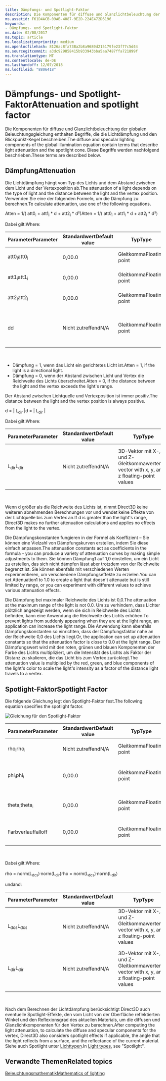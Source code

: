 ```yaml
---
title: Dämpfungs- und Spotlight-Faktor
description: Die Komponenten für diffuse und Glanzlichtbeleuchtung der globalen Beleuchtungsgleichung enthalten Begriffe, die die Lichtdämpfung und den Blickpunkt-Kegel beschreiben.
ms.assetid: F61D4ACB-09AB-4087-9E2D-224E472D6196
keywords:
- Dämpfungs- und Spotlight-Faktor
ms.date: 02/08/2017
ms.topic: article
ms.localizationpriority: medium
ms.openlocfilehash: 8126ac8fa738a2b8a9680d215179fe23f77c5d44
ms.sourcegitcommit: a3dc929858415b933943bba5aa7487ffa721899f
ms.translationtype: MT
ms.contentlocale: de-DE
ms.lasthandoff: 12/07/2018
ms.locfileid: "8806418"
---
```

# <a name="attenuation-and-spotlight-factor"></a><span data-ttu-id="5f058-104">Dämpfungs- und Spotlight-Faktor</span><span class="sxs-lookup"><span data-stu-id="5f058-104">Attenuation and spotlight factor</span></span>


<span data-ttu-id="5f058-105">Die Komponenten für diffuse und Glanzlichtbeleuchtung der globalen Beleuchtungsgleichung enthalten Begriffe, die die Lichtdämpfung und den Blickpunkt-Kegel beschreiben.</span><span class="sxs-lookup"><span data-stu-id="5f058-105">The diffuse and specular lighting components of the global illumination equation contain terms that describe light attenuation and the spotlight cone.</span></span> <span data-ttu-id="5f058-106">Diese Begriffe werden nachfolgend beschrieben.</span><span class="sxs-lookup"><span data-stu-id="5f058-106">These terms are described below.</span></span>

## <a name="span-idattenuationspanspan-idattenuationspanspan-idattenuationspanattenuation"></a><span data-ttu-id="5f058-107"><span id="Attenuation"></span><span id="attenuation"></span><span id="ATTENUATION"></span>Dämpfung</span><span class="sxs-lookup"><span data-stu-id="5f058-107"><span id="Attenuation"></span><span id="attenuation"></span><span id="ATTENUATION"></span>Attenuation</span></span>


<span data-ttu-id="5f058-108">Die Lichtdämpfung hängt vom Typ des Lichts und dem Abstand zwischen dem Licht und der Vertexposition ab.</span><span class="sxs-lookup"><span data-stu-id="5f058-108">The attenuation of a light depends on the type of light and the distance between the light and the vertex position.</span></span> <span data-ttu-id="5f058-109">Verwenden Sie eine der folgenden Formeln, um die Dämpfung zu berechnen.</span><span class="sxs-lookup"><span data-stu-id="5f058-109">To calculate attenuation, use one of the following equations.</span></span>

<span data-ttu-id="5f058-110">Atten = 1/( att0<sub>i</sub> + att1<sub>i</sub> \* d + att2<sub>i</sub> \* d²)</span><span class="sxs-lookup"><span data-stu-id="5f058-110">Atten = 1/( att0<sub>i</sub> + att1<sub>i</sub> \* d + att2<sub>i</sub> \* d²)</span></span>

<span data-ttu-id="5f058-111">Dabei gilt:</span><span class="sxs-lookup"><span data-stu-id="5f058-111">Where:</span></span>

| <span data-ttu-id="5f058-112">Parameter</span><span class="sxs-lookup"><span data-stu-id="5f058-112">Parameter</span></span>        | <span data-ttu-id="5f058-113">Standardwert</span><span class="sxs-lookup"><span data-stu-id="5f058-113">Default value</span></span> | <span data-ttu-id="5f058-114">Typ</span><span class="sxs-lookup"><span data-stu-id="5f058-114">Type</span></span>           | <span data-ttu-id="5f058-115">Beschreibung</span><span class="sxs-lookup"><span data-stu-id="5f058-115">Description</span></span>                                     | <span data-ttu-id="5f058-116">Bereich</span><span class="sxs-lookup"><span data-stu-id="5f058-116">Range</span></span>          |
|------------------|---------------|----------------|-------------------------------------------------|----------------|
| <span data-ttu-id="5f058-117">att0<sub>i</sub></span><span class="sxs-lookup"><span data-stu-id="5f058-117">att0<sub>i</sub></span></span> | <span data-ttu-id="5f058-118">0,0</span><span class="sxs-lookup"><span data-stu-id="5f058-118">0.0</span></span>           | <span data-ttu-id="5f058-119">Gleitkomma</span><span class="sxs-lookup"><span data-stu-id="5f058-119">Floating point</span></span> | <span data-ttu-id="5f058-120">Konstanter Dämpfungsfaktor</span><span class="sxs-lookup"><span data-stu-id="5f058-120">Constant attenuation factor</span></span>                     | <span data-ttu-id="5f058-121">0 bis +unendlich</span><span class="sxs-lookup"><span data-stu-id="5f058-121">0 to +infinity</span></span> |
| <span data-ttu-id="5f058-122">att1<sub>i</sub></span><span class="sxs-lookup"><span data-stu-id="5f058-122">att1<sub>i</sub></span></span> | <span data-ttu-id="5f058-123">0,0</span><span class="sxs-lookup"><span data-stu-id="5f058-123">0.0</span></span>           | <span data-ttu-id="5f058-124">Gleitkomma</span><span class="sxs-lookup"><span data-stu-id="5f058-124">Floating point</span></span> | <span data-ttu-id="5f058-125">Linearer Dämpfungsfaktor</span><span class="sxs-lookup"><span data-stu-id="5f058-125">Linear attenuation factor</span></span>                       | <span data-ttu-id="5f058-126">0 bis +unendlich</span><span class="sxs-lookup"><span data-stu-id="5f058-126">0 to +infinity</span></span> |
| <span data-ttu-id="5f058-127">att2<sub>i</sub></span><span class="sxs-lookup"><span data-stu-id="5f058-127">att2<sub>i</sub></span></span> | <span data-ttu-id="5f058-128">0,0</span><span class="sxs-lookup"><span data-stu-id="5f058-128">0.0</span></span>           | <span data-ttu-id="5f058-129">Gleitkomma</span><span class="sxs-lookup"><span data-stu-id="5f058-129">Floating point</span></span> | <span data-ttu-id="5f058-130">Quadratischer Dämpfungsfaktor</span><span class="sxs-lookup"><span data-stu-id="5f058-130">Quadratic attenuation factor</span></span>                    | <span data-ttu-id="5f058-131">0 bis +unendlich</span><span class="sxs-lookup"><span data-stu-id="5f058-131">0 to +infinity</span></span> |
| <span data-ttu-id="5f058-132">d</span><span class="sxs-lookup"><span data-stu-id="5f058-132">d</span></span>                | <span data-ttu-id="5f058-133">Nicht zutreffend</span><span class="sxs-lookup"><span data-stu-id="5f058-133">N/A</span></span>           | <span data-ttu-id="5f058-134">Gleitkomma</span><span class="sxs-lookup"><span data-stu-id="5f058-134">Floating point</span></span> | <span data-ttu-id="5f058-135">Abstand zwischen Vertexposition und Position der Lichtquelle</span><span class="sxs-lookup"><span data-stu-id="5f058-135">Distance from vertex position to light position</span></span> | <span data-ttu-id="5f058-136">Nicht zutreffend</span><span class="sxs-lookup"><span data-stu-id="5f058-136">N/A</span></span>            |

 

-   <span data-ttu-id="5f058-137">Dämpfung = 1, wenn das Licht ein gerichtetes Licht ist.</span><span class="sxs-lookup"><span data-stu-id="5f058-137">Atten = 1, if the light is a directional light.</span></span>
-   <span data-ttu-id="5f058-138">Dämpfung = 0, wenn der Abstand zwischen Licht und Vertex die Reichweite des Lichts überschreitet.</span><span class="sxs-lookup"><span data-stu-id="5f058-138">Atten = 0, if the distance between the light and the vertex exceeds the light's range.</span></span>

<span data-ttu-id="5f058-139">Der Abstand zwischen Lichtquelle und Vertexposition ist immer positiv.</span><span class="sxs-lookup"><span data-stu-id="5f058-139">The distance between the light and the vertex position is always positive.</span></span>

<span data-ttu-id="5f058-140">d = | L<sub>dir</sub> |</span><span class="sxs-lookup"><span data-stu-id="5f058-140">d = | L<sub>dir</sub> |</span></span>

<span data-ttu-id="5f058-141">Dabei gilt:</span><span class="sxs-lookup"><span data-stu-id="5f058-141">Where:</span></span>

| <span data-ttu-id="5f058-142">Parameter</span><span class="sxs-lookup"><span data-stu-id="5f058-142">Parameter</span></span>       | <span data-ttu-id="5f058-143">Standardwert</span><span class="sxs-lookup"><span data-stu-id="5f058-143">Default value</span></span> | <span data-ttu-id="5f058-144">Typ</span><span class="sxs-lookup"><span data-stu-id="5f058-144">Type</span></span>                                             | <span data-ttu-id="5f058-145">Beschreibung</span><span class="sxs-lookup"><span data-stu-id="5f058-145">Description</span></span>                                                 |
|-----------------|---------------|--------------------------------------------------|-------------------------------------------------------------|
| <span data-ttu-id="5f058-146">L<sub>dir</sub></span><span class="sxs-lookup"><span data-stu-id="5f058-146">L<sub>dir</sub></span></span> | <span data-ttu-id="5f058-147">Nicht zutreffend</span><span class="sxs-lookup"><span data-stu-id="5f058-147">N/A</span></span>           | <span data-ttu-id="5f058-148">3D-Vektor mit X-, Y- und Z-Gleitkommawerten</span><span class="sxs-lookup"><span data-stu-id="5f058-148">3D vector with x, y, and z floating-point values</span></span> | <span data-ttu-id="5f058-149">Richtungsvektor von der Vertexposition bis zur Position der Lichtquelle</span><span class="sxs-lookup"><span data-stu-id="5f058-149">Direction vector from vertex position to the light position</span></span> |

 

<span data-ttu-id="5f058-150">Wenn d größer als die Reichweite des Lichts ist, nimmt Direct3D keine weiteren abnehmenden Berechnungen vor und wendet keine Effekte von der Lichtquelle bis zum Vertex an.</span><span class="sxs-lookup"><span data-stu-id="5f058-150">If d is greater than the light's range, Direct3D makes no further attenuation calculations and applies no effects from the light to the vertex.</span></span>

<span data-ttu-id="5f058-151">Die Dämpfungskonstanten fungieren in der Formel als Koeffizient – Sie können eine Vielzahl von Dämpfungskurven erstellen, indem Sie diese einfach anpassen.</span><span class="sxs-lookup"><span data-stu-id="5f058-151">The attenuation constants act as coefficients in the formula - you can produce a variety of attenuation curves by making simple adjustments to them.</span></span> <span data-ttu-id="5f058-152">Sie können Dämpfung1 auf 1,0 einstellen, um ein Licht zu erstellen, das sich nicht dämpfen lässt aber trotzdem von der Reichweite begrenzt ist. Sie können ebenfalls mit verschiedenen Werten experimentieren, um verschiedene Dämpfungseffekte zu erzielen.</span><span class="sxs-lookup"><span data-stu-id="5f058-152">You can set Attenuation1 to 1.0 to create a light that doesn't attenuate but is still limited by range, or you can experiment with different values to achieve various attenuation effects.</span></span>

<span data-ttu-id="5f058-153">Die Dämpfung bei maximaler Reichweite des Lichts ist 0,0.</span><span class="sxs-lookup"><span data-stu-id="5f058-153">The attenuation at the maximum range of the light is not 0.0.</span></span> <span data-ttu-id="5f058-154">Um zu verhindern, dass Lichter plötzlich angezeigt werden, wenn sie sich in Reichweite des Lichts befinden, kann eine Anwendung die Reichweite des Lichts erhöhen.</span><span class="sxs-lookup"><span data-stu-id="5f058-154">To prevent lights from suddenly appearing when they are at the light range, an application can increase the light range.</span></span> <span data-ttu-id="5f058-155">Die Anwendung kann ebenfalls Dämpfungskonstanten so einrichten, dass der Dämpfungsfaktor nahe an der Reichweite 0,0 des Lichts liegt.</span><span class="sxs-lookup"><span data-stu-id="5f058-155">Or, the application can set up attenuation constants so that the attenuation factor is close to 0.0 at the light range.</span></span> <span data-ttu-id="5f058-156">Der Dämpfungswert wird mit den roten, grünen und blauen Komponenten der Farbe des Lichts multipliziert, um die Intensität des Lichts als Faktor der Distanz zu skalieren, die das Licht bis zum Vertex zurücklegt.</span><span class="sxs-lookup"><span data-stu-id="5f058-156">The attenuation value is multiplied by the red, green, and blue components of the light's color to scale the light's intensity as a factor of the distance light travels to a vertex.</span></span>

## <a name="span-idspotlight-factorspanspan-idspotlight-factorspanspan-idspotlight-factorspanspotlight-factor"></a><span data-ttu-id="5f058-157"><span id="Spotlight-Factor"></span><span id="spotlight-factor"></span><span id="SPOTLIGHT-FACTOR"></span>Spotlight-Faktor</span><span class="sxs-lookup"><span data-stu-id="5f058-157"><span id="Spotlight-Factor"></span><span id="spotlight-factor"></span><span id="SPOTLIGHT-FACTOR"></span>Spotlight Factor</span></span>


<span data-ttu-id="5f058-158">Die folgende Gleichung legt den Spotlight-Faktor fest.</span><span class="sxs-lookup"><span data-stu-id="5f058-158">The following equation specifies the spotlight factor.</span></span>

![Gleichung für den Spotlight-Faktor](images/dx8light9.png)

| <span data-ttu-id="5f058-160">Parameter</span><span class="sxs-lookup"><span data-stu-id="5f058-160">Parameter</span></span>         | <span data-ttu-id="5f058-161">Standardwert</span><span class="sxs-lookup"><span data-stu-id="5f058-161">Default value</span></span> | <span data-ttu-id="5f058-162">Typ</span><span class="sxs-lookup"><span data-stu-id="5f058-162">Type</span></span>           | <span data-ttu-id="5f058-163">Beschreibung</span><span class="sxs-lookup"><span data-stu-id="5f058-163">Description</span></span>                              | <span data-ttu-id="5f058-164">Bereich</span><span class="sxs-lookup"><span data-stu-id="5f058-164">Range</span></span>                    |
|-------------------|---------------|----------------|------------------------------------------|--------------------------|
| <span data-ttu-id="5f058-165">rho<sub>i</sub></span><span class="sxs-lookup"><span data-stu-id="5f058-165">rho<sub>i</sub></span></span>   | <span data-ttu-id="5f058-166">Nicht zutreffend</span><span class="sxs-lookup"><span data-stu-id="5f058-166">N/A</span></span>           | <span data-ttu-id="5f058-167">Gleitkomma</span><span class="sxs-lookup"><span data-stu-id="5f058-167">Floating point</span></span> | <span data-ttu-id="5f058-168">Kosinus(Winkel) für Spotlight i</span><span class="sxs-lookup"><span data-stu-id="5f058-168">cosine(angle) for spotlight i</span></span>            | <span data-ttu-id="5f058-169">Nicht zutreffend</span><span class="sxs-lookup"><span data-stu-id="5f058-169">N/A</span></span>                      |
| <span data-ttu-id="5f058-170">phi<sub>i</sub></span><span class="sxs-lookup"><span data-stu-id="5f058-170">phi<sub>i</sub></span></span>   | <span data-ttu-id="5f058-171">0,0</span><span class="sxs-lookup"><span data-stu-id="5f058-171">0.0</span></span>           | <span data-ttu-id="5f058-172">Gleitkomma</span><span class="sxs-lookup"><span data-stu-id="5f058-172">Floating point</span></span> | <span data-ttu-id="5f058-173">Halbschatten-Winkel für Spotlight i nach Bogenmaß</span><span class="sxs-lookup"><span data-stu-id="5f058-173">Penumbra angle of spotlight i in radians</span></span> | <span data-ttu-id="5f058-174">\[theta<sub>i</sub>, pi)</span><span class="sxs-lookup"><span data-stu-id="5f058-174">\[theta<sub>i</sub>, pi)</span></span> |
| <span data-ttu-id="5f058-175">theta<sub>i</sub></span><span class="sxs-lookup"><span data-stu-id="5f058-175">theta<sub>i</sub></span></span> | <span data-ttu-id="5f058-176">0,0</span><span class="sxs-lookup"><span data-stu-id="5f058-176">0.0</span></span>           | <span data-ttu-id="5f058-177">Gleitkomma</span><span class="sxs-lookup"><span data-stu-id="5f058-177">Floating point</span></span> | <span data-ttu-id="5f058-178">Kernschatten-Winkel für Spotlight i nach Bogenmaß</span><span class="sxs-lookup"><span data-stu-id="5f058-178">Umbra angle of spotlight i in radians</span></span>    | <span data-ttu-id="5f058-179">\[0, pi)</span><span class="sxs-lookup"><span data-stu-id="5f058-179">\[0, pi)</span></span>                 |
| <span data-ttu-id="5f058-180">Farbverlauf</span><span class="sxs-lookup"><span data-stu-id="5f058-180">falloff</span></span>           | <span data-ttu-id="5f058-181">0,0</span><span class="sxs-lookup"><span data-stu-id="5f058-181">0.0</span></span>           | <span data-ttu-id="5f058-182">Gleitkomma</span><span class="sxs-lookup"><span data-stu-id="5f058-182">Floating point</span></span> | <span data-ttu-id="5f058-183">Farbverlaufsfaktor</span><span class="sxs-lookup"><span data-stu-id="5f058-183">Falloff factor</span></span>                           | <span data-ttu-id="5f058-184">(-unendlich +unendlich)</span><span class="sxs-lookup"><span data-stu-id="5f058-184">(-infinity, +infinity)</span></span>   |

 

<span data-ttu-id="5f058-185">Dabei gilt:</span><span class="sxs-lookup"><span data-stu-id="5f058-185">Where:</span></span>

<span data-ttu-id="5f058-186">rho = norm(L<sub>dcs</sub>)<sup>.</sup>norm(L<sub>dir</sub>)</span><span class="sxs-lookup"><span data-stu-id="5f058-186">rho = norm(L<sub>dcs</sub>)<sup>.</sup>norm(L<sub>dir</sub>)</span></span>

<span data-ttu-id="5f058-187">und</span><span class="sxs-lookup"><span data-stu-id="5f058-187">and:</span></span>

| <span data-ttu-id="5f058-188">Parameter</span><span class="sxs-lookup"><span data-stu-id="5f058-188">Parameter</span></span>       | <span data-ttu-id="5f058-189">Standardwert</span><span class="sxs-lookup"><span data-stu-id="5f058-189">Default value</span></span> | <span data-ttu-id="5f058-190">Typ</span><span class="sxs-lookup"><span data-stu-id="5f058-190">Type</span></span>                                             | <span data-ttu-id="5f058-191">Beschreibung</span><span class="sxs-lookup"><span data-stu-id="5f058-191">Description</span></span>                                                 |
|-----------------|---------------|--------------------------------------------------|-------------------------------------------------------------|
| <span data-ttu-id="5f058-192">L<sub>dcs</sub></span><span class="sxs-lookup"><span data-stu-id="5f058-192">L<sub>dcs</sub></span></span> | <span data-ttu-id="5f058-193">Nicht zutreffend</span><span class="sxs-lookup"><span data-stu-id="5f058-193">N/A</span></span>           | <span data-ttu-id="5f058-194">3D-Vektor mit X-, Y- und Z-Gleitkommawerten</span><span class="sxs-lookup"><span data-stu-id="5f058-194">3D vector with x, y, and z floating-point values</span></span> | <span data-ttu-id="5f058-195">Der negativen Wert der Lichteinfallsrichtung im Kamerabereich</span><span class="sxs-lookup"><span data-stu-id="5f058-195">The negative of the light direction in camera space</span></span>         |
| <span data-ttu-id="5f058-196">L<sub>dir</sub></span><span class="sxs-lookup"><span data-stu-id="5f058-196">L<sub>dir</sub></span></span> | <span data-ttu-id="5f058-197">Nicht zutreffend</span><span class="sxs-lookup"><span data-stu-id="5f058-197">N/A</span></span>           | <span data-ttu-id="5f058-198">3D-Vektor mit X-, Y- und Z-Gleitkommawerten</span><span class="sxs-lookup"><span data-stu-id="5f058-198">3D vector with x, y, and z floating-point values</span></span> | <span data-ttu-id="5f058-199">Richtungsvektor von der Vertexposition bis zur Position der Lichtquelle</span><span class="sxs-lookup"><span data-stu-id="5f058-199">Direction vector from vertex position to the light position</span></span> |

 

<span data-ttu-id="5f058-200">Nach dem Berechnen der Lichtdämpfung berücksichtigt Direct3D auch eventuelle Spotlight-Effekte, den vom Licht von der Oberfläche reflektierten Winkel und den Reflexionsgrad des aktuellen Materials, um die diffusen und Glanzlichtkomponenten für den Vertex zu berechnen.</span><span class="sxs-lookup"><span data-stu-id="5f058-200">After computing the light attenuation, to calculate the diffuse and specular components for the vertex, Direct3D also considers spotlight effects if applicable, the angle that the light reflects from a surface, and the reflectance of the current material.</span></span> <span data-ttu-id="5f058-201">Siehe auch Spotlight unter [Lichttypen](light-types.md).</span><span class="sxs-lookup"><span data-stu-id="5f058-201">In [Light types](light-types.md), see "Spotlight".</span></span>

## <a name="span-idrelated-topicsspanrelated-topics"></a><span data-ttu-id="5f058-202"><span id="related-topics"></span>Verwandte Themen</span><span class="sxs-lookup"><span data-stu-id="5f058-202"><span id="related-topics"></span>Related topics</span></span>


[<span data-ttu-id="5f058-203">Beleuchtungsmathematik</span><span class="sxs-lookup"><span data-stu-id="5f058-203">Mathematics of lighting</span></span>](mathematics-of-lighting.md)

 

 




